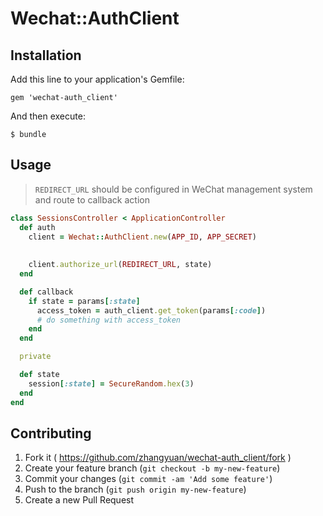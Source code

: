 # Wechat::AuthClient

## Installation

Add this line to your application's Gemfile:

    gem 'wechat-auth_client'

And then execute:

    $ bundle

## Usage

> `REDIRECT_URL` should be configured in WeChat management system and route to callback action

```ruby
class SessionsController < ApplicationController
  def auth
    client = Wechat::AuthClient.new(APP_ID, APP_SECRET)
    
    
    client.authorize_url(REDIRECT_URL, state)
  end

  def callback
    if state = params[:state]
      access_token = auth_client.get_token(params[:code])
      # do something with access_token
    end
  end

  private

  def state
    session[:state] = SecureRandom.hex(3)
  end
end
```

## Contributing

1. Fork it ( https://github.com/zhangyuan/wechat-auth_client/fork )
2. Create your feature branch (`git checkout -b my-new-feature`)
3. Commit your changes (`git commit -am 'Add some feature'`)
4. Push to the branch (`git push origin my-new-feature`)
5. Create a new Pull Request
